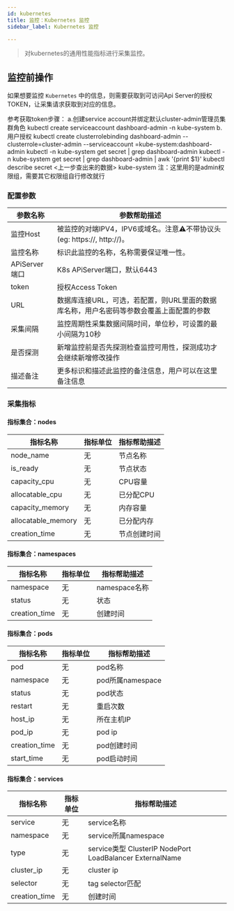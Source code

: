 ```yaml
---
id: kubernetes
title: 监控：Kubernetes 监控      
sidebar_label: Kubernetes 监控

---
```


> 对kubernetes的通用性能指标进行采集监控。


## 监控前操作

如果想要监控 `Kubernetes` 中的信息，则需要获取到可访问Api Server的授权TOKEN，让采集请求获取到对应的信息。

参考获取token步骤：
a.创建service account并绑定默认cluster-admin管理员集群角色
kubectl create serviceaccount dashboard-admin -n kube-system
b.用户授权
 kubectl create clusterrolebinding dashboard-admin --clusterrole=cluster-admin --serviceaccount
=kube-system:dashboard-admin
kubectl -n kube-system get secret | grep dashboard-admin
kubectl -n kube-system get secret | grep dashboard-admin | awk '{print $1}'
kubectl describe secret <上一步查出来的数据> kube-system
注：这里用的是admin权限组，需要其它权限组自行修改就行



### 配置参数

| 参数名称        | 参数帮助描述                                               |
|-------------|------------------------------------------------------|
| 监控Host      | 被监控的对端IPV4，IPV6或域名。注意⚠️不带协议头(eg: https://, http://)。 |
| 监控名称        | 标识此监控的名称，名称需要保证唯一性。                                  |
| APiServer端口 | K8s APiServer端口，默认6443                                   |
| token       | 授权Access Token                                       |
| URL         | 数据库连接URL，可选，若配置，则URL里面的数据库名称，用户名密码等参数会覆盖上面配置的参数      |
| 采集间隔        | 监控周期性采集数据间隔时间，单位秒，可设置的最小间隔为10秒                       |
| 是否探测        | 新增监控前是否先探测检查监控可用性，探测成功才会继续新增修改操作                     |
| 描述备注        | 更多标识和描述此监控的备注信息，用户可以在这里备注信息                          |

### 采集指标

#### 指标集合：nodes

| 指标名称           | 指标单位 | 指标帮助描述 |
| ------------------ | -------- |--------|
| node_name               | 无       | 节点名称   |
| is_ready            | 无       | 节点状态   |
| capacity_cpu                 | 无       | CPU容量  |
| allocatable_cpu           | 无       | 已分配CPU |
| capacity_memory         | 无       | 内存容量   |
| allocatable_memory | 无       | 已分配内存  |
| creation_time  | 无       | 节点创建时间 |

#### 指标集合：namespaces

| 指标名称 | 指标单位 | 指标帮助描述      |
| -------- | -------- |-------------|
| namespace       | 无       | namespace名称 |
| status     | 无       | 状态          |
| creation_time    | 无       | 创建时间        |

#### 指标集合：pods

| 指标名称         | 指标单位 | 指标帮助描述         |
| ---------------- | -------- |----------------|
| pod             | 无       | pod名称          |
| namespace | 无       | pod所属namespace |
| status      | 无       | pod状态          |
| restart     | 无       | 重启次数           |
| host_ip        | 无       | 所在主机IP         |
| pod_ip      | 无       | pod ip         |
| creation_time        | 无       | pod创建时间        |
| start_time        | 无       | pod启动时间        |

#### 指标集合：services

| 指标名称         | 指标单位 | 指标帮助描述                                                 |
| ---------------- |------|--------------------------------------------------------|
| service             | 无    | service名称                                              |
| namespace | 无    | service所属namespace                                     |
| type      | 无    | service类型 ClusterIP NodePort LoadBalancer ExternalName |
| cluster_ip     | 无    | cluster ip                                             |
| selector        | 无    | tag selector匹配                                         |
| creation_time      | 无    | 创建时间                                                   |
